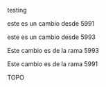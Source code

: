 testing

este es un cambio desde 5991

este es un cambio desde 5993


Este cambio es de la rama 5993

Este cambio es de la rama 5991

TOPO

